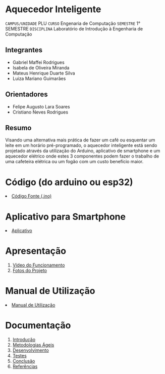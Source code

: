 # Aquecedor Inteligente

`CAMPUS/UNIDADE`
PLU
`CURSO`
Engenaria de Computação
`SEMESTRE`
1° SEMESTRE
`DISCIPLINA`
Laboratório de Introdução à Engenharia de Computação

## Integrantes

* Gabriel Maffei Rodrigues
* Isabela de Oliveira Miranda
* Mateus Henrique Duarte Silva
* Luiza Mariano Guimarães

## Orientadores

* Felipe Augusto Lara Soares
* Cristiano Neves Rodrigues

## Resumo
 Visando uma alternativa mais prática de fazer um café ou esquentar um leite em um horário pré-programado, o aquecedor inteligente está sendo projetado através da utilização do Arduino, aplicativo de smartphone e um aquecedor elétrico onde estes 3 componentes podem fazer o trabalho de uma cafeteira elétrica ou um fogão com um custo benefício maior.

# Código (do arduino ou esp32)

<li><a href="Codigo/README.md"> Código Fonte (.ino)</a></li>

# Aplicativo para Smartphone

<li><a href="App/README.md"> Aplicativo </a></li>

# Apresentação

<ol>
<li><a href="Apresentacao/README.md"> Vídeo do Funcionamento</a></li>
<li><a href="Apresentacao/README.md"> Fotos do Projeto</a></li>
</ol>

# Manual de Utilização

<li><a href="Manual/manual de utilização.md"> Manual de Utilização</a></li>


# Documentação

<ol>
<li><a href="Documentacao/01-Introducão.md"> Introdução</a></li>
<li><a href="Documentacao/02-Metodologias Ágeis.md"> Metodologias Ágeis</a></li>
<li><a href="Documentacao/03-Desenvolvimento.md"> Desenvolvimento </a></li>
<li><a href="Documentacao/04-Testes.md"> Testes </a></li>
<li><a href="Documentacao/05-Conclusão.md"> Conclusão </a></li>
<li><a href="Documentacao/06-Referências.md"> Referências </a></li>
</ol>

